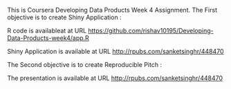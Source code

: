 This is Coursera Developing Data Products Week 4 Assignment.
The First objective is to create Shiny Application :


R code is availableat at URL https://github.com/rishav10195/Developing-Data-Products-week4/app.R

Shiny Application is available at URL http://rpubs.com/sanketsinghr/448470

The Second objective is to create Reproducible Pitch :


The presentation is available at URL http://rpubs.com/sanketsinghr/448470
